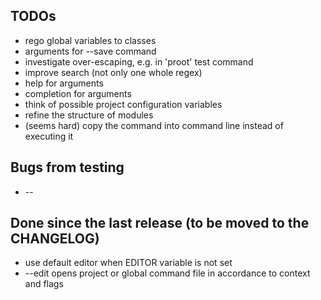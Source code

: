 ## TODOs

* rego global variables to classes
* arguments for --save command
* investigate over-escaping, e.g. in 'proot' test command
* improve search (not only one whole regex)
* help for arguments
* completion for arguments
* think of possible project configuration variables
* refine the structure of modules
* (seems hard) copy the command into command line instead of executing it

## Bugs from testing 

* --

## Done since the last release (to be moved to the CHANGELOG)

* use default editor when EDITOR variable is not set
* --edit opens project or global command file in accordance to context and flags
